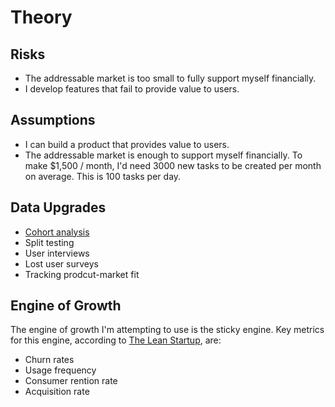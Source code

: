 # Theory

## Risks

- The addressable market is too small to fully support myself financially.
- I develop features that fail to provide value to users.

## Assumptions

- I can build a product that provides value to users.
- The addressable market is enough to support myself financially. To make $1,500 / month, I'd need 3000 new tasks to be created per month on average. This is 100 tasks per day.

## Data Upgrades

- [Cohort analysis](./cohort-analysis.md)
- Split testing
- User interviews
- Lost user surveys
- Tracking prodcut-market fit

## Engine of Growth

The engine of growth I'm attempting to use is the sticky engine. Key metrics for this engine, according to [The Lean Startup][1], are:

- Churn rates
- Usage frequency
- Consumer rention rate
- Acquisition rate

[1]: https://www.amazon.com/Lean-Startup-Entrepreneurs-Continuous-Innovation/dp/0307887898
